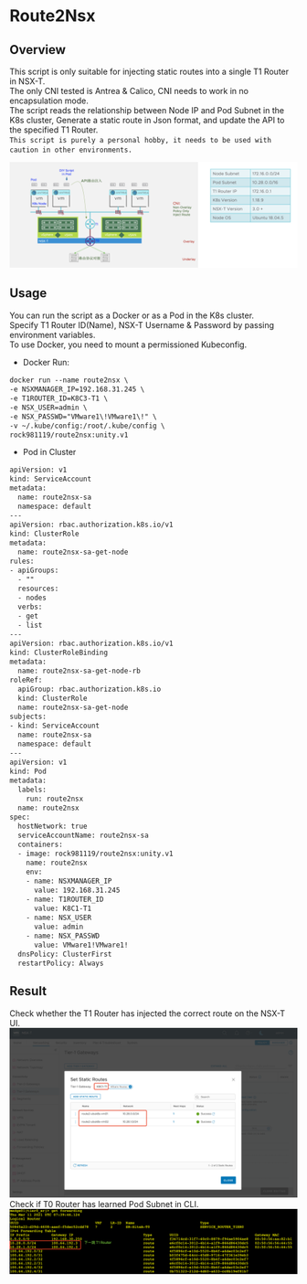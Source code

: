 # Route2Nsx

## Overview
This script is only suitable for injecting static routes into a single T1 Router in NSX-T.<br>
The only CNI tested is Antrea & Calico, CNI needs to work in no encapsulation mode. <br>
The script reads the relationship between Node IP and Pod Subnet in the K8s cluster, Generate a static route in Json format, and update the API to the specified T1 Router.<br>
`This script is purely a personal hobby, it needs to be used with caution in other environments.`

<img src="img/index.png"> 

## Usage
You can run the script as a Docker or as a Pod in the K8s cluster.<br>
Specify T1 Router ID(Name), NSX-T Username & Password by passing environment variables.<br>
To use Docker, you need to mount a permissioned Kubeconfig.<br>

* Docker Run:
```
docker run --name route2nsx \
-e NSXMANAGER_IP=192.168.31.245 \
-e T1ROUTER_ID=K8C3-T1 \
-e NSX_USER=admin \
-e NSX_PASSWD="VMware1\!VMware1\!" \
-v ~/.kube/config:/root/.kube/config \
rock981119/route2nsx:unity.v1
```

* Pod in Cluster
```
apiVersion: v1
kind: ServiceAccount
metadata:
  name: route2nsx-sa
  namespace: default
---
apiVersion: rbac.authorization.k8s.io/v1
kind: ClusterRole
metadata:
  name: route2nsx-sa-get-node
rules:
- apiGroups:
  - ""
  resources:
  - nodes
  verbs:
  - get
  - list
---
apiVersion: rbac.authorization.k8s.io/v1
kind: ClusterRoleBinding
metadata:
  name: route2nsx-sa-get-node-rb
roleRef:
  apiGroup: rbac.authorization.k8s.io
  kind: ClusterRole
  name: route2nsx-sa-get-node
subjects:
- kind: ServiceAccount
  name: route2nsx-sa
  namespace: default
---
apiVersion: v1
kind: Pod
metadata:
  labels:
    run: route2nsx
  name: route2nsx
spec:
  hostNetwork: true
  serviceAccountName: route2nsx-sa
  containers:
  - image: rock981119/route2nsx:unity.v1
    name: route2nsx
    env:
    - name: NSXMANAGER_IP
      value: 192.168.31.245
    - name: T1ROUTER_ID
      value: K8C1-T1
    - name: NSX_USER
      value: admin
    - name: NSX_PASSWD
      value: VMware1!VMware1!
  dnsPolicy: ClusterFirst
  restartPolicy: Always
```

## Result
Check whether the T1 Router has injected the correct route on the NSX-T UI.<br>
<img src="img/T1.png"> 
Check if T0 Router has learned Pod Subnet in CLI.
<img src="img/T0.png"> 
